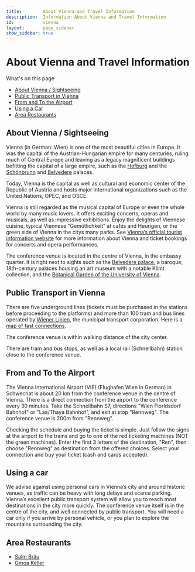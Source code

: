 ```yaml
---
title:        About Vienna and Travel Information
description:  Information About Vienna and Travel Information
id:           vienna
layout:       page_sidebar
show_sidebar: true
---
```


# About Vienna and Travel Information

What's on this page

* [About Vienna / Sightseeing](#about-vienna--sightseeing)
* [Public Transport in Vienna](#public-transport-in-vienna)
* [From and To the Airport](#from-and-to-the-airport)
* [Using a Car](#using-a-car)
* [Area Restaurants](#area-restaurants)

## About Vienna / Sightseeing

Vienna (in German: Wien) is one of the most beautiful cities in Europe.
It was the capital of the Austrian-Hungarian empire for many centuries, ruling much of Central Europe and leaving as a legacy magnificent buildings befitting the capital of a large empire, such as the [Hofburg](https://www.hofburg-wien.at/en/) and the [Schönbrunn](https://www.schoenbrunn.at/en/) and [Belvedere](https://www.belvedere.at/en) palaces.

Today, Vienna is the capital as well as cultural and economic center of the Republic of Austria and hosts major international organizations such as the United Nations, OPEC, and OSCE.

Vienna is still regarded as the musical capital of Europe or even the whole world by many music lovers.
It offers exciting concerts, operas and musicals, as well as impressive exhibitions. Enjoy the delights of Viennese cuisine, typical Viennese “Gemütlichkeit” at cafés and Heurigen, or the green side of Vienna in the citys many parks.
See [Vienna’s official tourist information website](https://www.wien.info/en) for more information about Vienna and ticket bookings for concerts and opera performances.


The conference venue is located in the centre of Vienna, in the embassy quarter.
It is right next to sights such as the
[Belvedere palace](https://www.belvedere.at/en), a baroque, 18th-century palaces housing an art museum with a notable Klimt collection,
and the [Botanical Garden of the University of Vienna](https://botanischergarten.univie.ac.at/en/).


## Public Transport in Vienna

There are five underground lines (tickets must be purchased in the stations before proceeding to the platforms) and more than 100 tram and bus lines operated by [Wiener Linien](https://www.wienerlinien.at/), the municipal transport corporation.
Here is a [map of fast connections](https://homepage.univie.ac.at/horst.prillinger/ubahn/m/largemap-s-wien.html).

The conference venue is within walking distance of the city center.

There are tram and bus stops, as well as a local rail (Schnellbahn) station close to the conference venue.

## From and To the Airport

The Vienna International Airport (VIE) (Flughafen Wien in German) in Schwechat is about 20 km from the conference venue in the centre of Vienna.
There is a direct connection from the airport to the conference every 30 minutes.
Take the Schnellbahn S7, directions "Wien Floridsdorf Bahnhof" or "Laa/Thaya Bahnhof", and exit at stop "Rennweg".
The conference venue is 200m from "Rennweg".

Checking the schedule and buying the ticket is simple. Just follow the signs at the airport to the trains and go to one of the red ticketing machines (NOT the green machines). Enter the first 3 letters of the destination, "Ren", then choose "Rennweg" as destination from the offered choices.
Select your connection and buy your ticket (cash and cards accepted).

<!--
	Alternatively, you can book a transfer service by AirportDriver with a negotiated conference rate of Euro 40, by entering the code “TU-Wien Konferenz Vösendorf”. Alternatively, taxi service is also available (rates vary).
-->

## Using a car

We advise against using personal cars in Vienna’s city and around historic venues, as traffic can be heavy with long delays and scarce parking. Vienna’s excellent public transport system will allow you to reach most destinations in the city more quickly.
The conference venue itself is in the centre of the city, and well connected by public transport.
You will need a car only if you arrive by personal vehicle, or you plan to explore the mountains surrounding the city.

<!-- <br> -->

## Area Restaurants

* [Salm Bräu](https://www.salmbraeu.com/home/)
* [Gmoa Keller](http://www.gmoakeller.at/)

<!-- <br> -->
